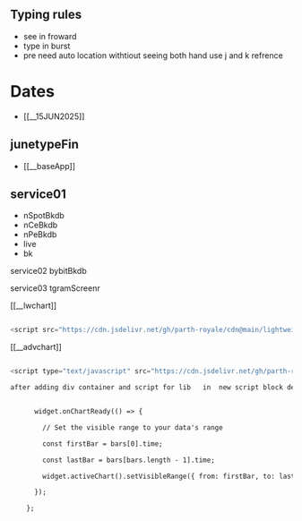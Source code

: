 


## Typing rules 

* see in froward
* type in burst 
* pre need auto location withtiout seeing both hand use j and k refrence 

# Dates 

* [[__15JUN2025]]
	
## junetypeFin


* [[__baseApp]]
 
##  service01
* nSpotBkdb
* nCeBkdb
* nPeBkdb
* live
* bk



service02
bybitBkdb


service03
tgramScreenr


[[__lwchart]]

```js

<script src="https://cdn.jsdelivr.net/gh/parth-royale/cdn@main/lightweight-charts.standalone.production.js"></script>

```

[[__advchart]]

```js

<script type="text/javascript" src="https://cdn.jsdelivr.net/gh/parth-royale/cdn@main/charting_library/charting_library.standalone.js"></script>

```

```txt
after adding div container and script for lib   in  new script block declare widget object by calling tvchart widget constuctor before that define Datafeed varibable object    having fn signatures namely  : onReady passing supported resolutions list , resolveSymbol with some args 


      widget.onChartReady(() => {

        // Set the visible range to your data's range

        const firstBar = bars[0].time;

        const lastBar = bars[bars.length - 1].time;

        widget.activeChart().setVisibleRange({ from: firstBar, to: lastBar });

      });

    };
   
```

